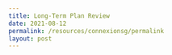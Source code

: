 ```yaml
---
title: Long-Term Plan Review
date: 2021-08-12
permalink: /resources/connexionsg/permalink
layout: post
---
```

